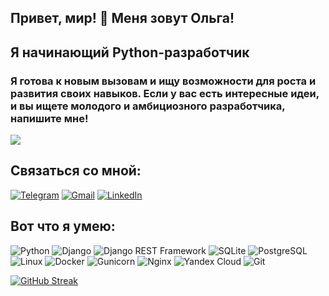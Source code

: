 ## Привет, мир! 👋 Меня зовут Ольга!
## Я начинающий Python-разработчик
### Я готова к новым вызовам и ищу возможности для роста и развития своих навыков. Если у вас есть интересные идеи, и вы ищете молодого и амбициозного разработчика, напишите мне! 
![](https://i.gifer.com/origin/d6/d66620ccdb4aee4182879a2c07d393ef_w200.webp)
## Связаться со мной:
[![Telegram](https://img.shields.io/badge/Telegram-2CA5E0?style=for-the-badge&logo=telegram&logoColor=white)](https://telegram.me/Olga_Melihova)
[![Gmail](https://img.shields.io/badge/Gmail-D14836?style=for-the-badge&logo=gmail&logoColor=white)](mailto:melihovaolga2016@gmail.com)
[![LinkedIn](https://img.shields.io/badge/LinkedIn-0077B5?style=for-the-badge&logo=linkedin&logoColor=white)](https://linkedin.com/in/ольга-мелихова-78563192)
## Вот что я умею:
![Python](https://img.shields.io/badge/Python-3776AB?style=for-the-badge&logo=python&logoColor=white)
![Django](https://img.shields.io/badge/Django-092E20?style=for-the-badge&logo=django&logoColor=white) 
![Django REST Framework](https://img.shields.io/badge/Django_REST_Framework-092E20?style=for-the-badge&logo=django&logoColor=white)
![SQLite](https://img.shields.io/badge/SQLite-003B57?style=for-the-badge&logo=sqlite&logoColor=white) 
![PostgreSQL](https://img.shields.io/badge/PostgreSQL-4169E1?style=for-the-badge&logo=postgresql&logoColor=white) 
![Linux](https://img.shields.io/badge/Linux-FCC624?style=for-the-badge&logo=linux&logoColor=black) 
![Docker](https://img.shields.io/badge/Docker-2496ED?style=for-the-badge&logo=docker&logoColor=white) 
![Gunicorn](https://img.shields.io/badge/Gunicorn-008272?style=for-the-badge&logo=gunicorn&logoColor=white)
![Nginx](https://img.shields.io/badge/Nginx-009639?style=for-the-badge&logo=nginx&logoColor=white) 
![Yandex Cloud](https://img.shields.io/badge/YandexCloud-FFDB4D?style=for-the-badge&logo=yandex&logoColor=black) 
![Git](https://img.shields.io/badge/Git-F05032?style=for-the-badge&logo=git&logoColor=white) 

[![GitHub Streak](https://github-readme-streak-stats.herokuapp.com/?user=ApriCotBrain)](https://git.io/streak-stats)
